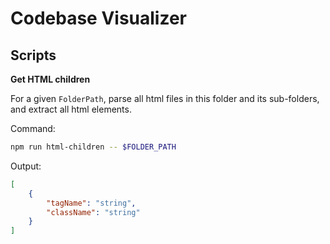 # Codebase Visualizer

## Scripts
**Get HTML children**

For a given `FolderPath`, parse all html files in this folder and its sub-folders, and extract all html elements.

Command:
``` bash
npm run html-children -- $FOLDER_PATH
```

Output:
``` json
[
    {
        "tagName": "string",
        "className": "string"
    }
]
```
